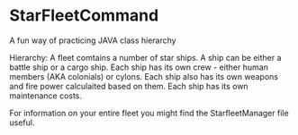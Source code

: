 # StarFleetCommand
A fun way of practicing JAVA class hierarchy

Hierarchy:
A fleet comtains a number of star ships.
A ship can be either a battle ship or a cargo ship.
Each ship has its own crew - either human members (AKA colonials) or cylons.
Each ship also has its own weapons and fire power calculaited based on them.
Each ship has its own maintenance costs.

For information on your entire fleet you might find the StarfleetManager file useful.
